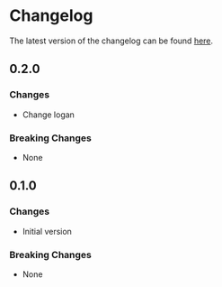 # Changelog

The latest version of the changelog can be found [here](https://github.com/Azure/bicep-registry-modules/blob/main/avm/ptn/alz/ama/CHANGELOG.md).

## 0.2.0

### Changes

- Change logan

### Breaking Changes

- None

## 0.1.0

### Changes

- Initial version

### Breaking Changes

- None
